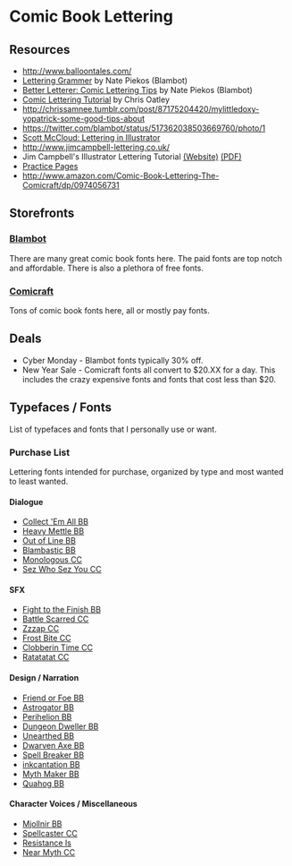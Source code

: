 # Comic Book Lettering

## Resources
* http://www.balloontales.com/
* [Lettering Grammer](http://www.blambot.com/grammar.shtml) by Nate Piekos (Blambot)
* [Better Letterer: Comic Lettering Tips](http://www.blambot.com/articles_tips.shtml) by Nate Piekos (Blambot)
* [Comic Lettering Tutorial](http://chrisoatley.com/comic-lettering-comic-layout/) by Chris Oatley
* http://chrissamnee.tumblr.com/post/87175204420/mylittledoxy-yopatrick-some-good-tips-about
* https://twitter.com/blambot/status/517362038503669760/photo/1
* [Scott McCloud: Lettering in Illustrator](https://www.youtube.com/watch?v=nhsqRjBehmw)
* http://www.jimcampbell-lettering.co.uk/
* Jim Campbell's Illustrator Lettering Tutorial [(Website)](http://clintflickerlettering.blogspot.com/2010/10/lettering-in-adobe-illustrator-one.html) [(PDF)](https://www.dropbox.com/s/2aragi0fu12c1vu/Lettering_Guide_Jim_Campbell.pdf?dl=0)
* [Practice Pages](http://clintflickerlettering.blogspot.com/2010/12/thursday-surgery-unlettered-pages-with.html)
* http://www.amazon.com/Comic-Book-Lettering-The-Comicraft/dp/0974056731

## Storefronts
### [Blambot](http://blambot.com/)
There are many great comic book fonts here. The paid fonts are top notch and affordable. There is also a plethora of free fonts.

### [Comicraft](http://www.comicbookfonts.com/Default.asp)
Tons of comic book fonts here, all or mostly pay fonts. 

## Deals
* Cyber Monday - Blambot fonts typically 30% off.
* New Year Sale - Comicraft fonts all convert to $20.XX for a day. This includes the crazy expensive fonts and fonts that cost less than $20.

## Typefaces / Fonts
List of typefaces and fonts that I personally use or want.

### Purchase List
Lettering fonts intended for purchase, organized by type and most wanted to least wanted.

#### Dialogue 
* [Collect 'Em All BB](http://blambot.com/font_collectemall.shtml)
* [Heavy Mettle BB](http://www.blambot.com/font_heavymettle.shtml)
* [Out of Line BB](http://blambot.com/font_ool.shtml)
* [Blambastic BB](http://blambot.com/font_blambastic.shtml)
* [Monologous CC](http://www.comicbookfonts.com/Monologous-p/bl033.htm)
* [Sez Who Sez You CC](http://www.comicbookfonts.com/Sez-Who-Sez-You-p/fx110.htm)

#### SFX
* [Fight to the Finish BB](http://blambot.com/font_fttf.shtml)
* [Battle Scarred CC](http://www.comicbookfonts.com/Battle-Scarred-p/fx124.htm)
* [Zzzap CC](http://www.comicbookfonts.com/Zzzap-p/fx127.htm)
* [Frost Bite CC](http://www.comicbookfonts.com/Frostbite-p/fx109.htm)
* [Clobberin Time CC](http://www.comicbookfonts.com/Clobberin-Time-p/fx101.htm)
* [Ratatatat CC](http://www.comicbookfonts.com/Ratatatat-p/fx131.htm)

#### Design / Narration
* [Friend or Foe BB](http://blambot.com/font_friendorfoe.shtml)
* [Astrogator BB](http://blambot.com/font_astrogator.shtml)
* [Perihelion BB](http://blambot.com/font_perihelion.shtml)
* [Dungeon Dweller BB](http://www.blambot.com/font_dungeondweller.shtml)
* [Unearthed BB](http://blambot.com/font_unearthed.shtml)
* [Dwarven Axe BB](http://www.blambot.com/font_dwarvenaxe.shtml)
* [Spell Breaker BB](http://blambot.com/font_spellbreaker.shtml)
* [inkcantation BB](http://www.blambot.com/font_inkcantation.shtml)
* [Myth Maker BB](http://blambot.com/font_mythmaker.shtml)
* [Quahog BB](http://blambot.com/font_quahog.shtml)

#### Character Voices / Miscellaneous
* [Mjollnir BB](http://blambot.com/font_perihelion.shtml)
* [Spellcaster CC](http://www.comicbookfonts.com/Spellcaster-p/cl320.htm)
* [Resistance Is](http://www.comicbookfonts.com/Resistance-Is-p/cl302.htm)
* [Near Myth CC](http://www.comicbookfonts.com/Near-Myth-p/cl311.htm) 

